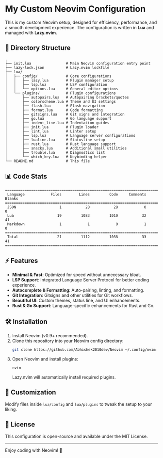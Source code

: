 # My Custom Neovim Configuration

This is my custom Neovim setup, designed for efficiency, performance, and a smooth development experience. The configuration is written in **Lua** and managed with **Lazy.nvim**.

## 📂 Directory Structure

```
.
├── init.lua                # Main Neovim configuration entry point
├── lazy-lock.json          # Lazy.nvim lockfile
├── lua/
│   ├── config/             # Core configurations
│   │   ├── lazy.lua        # Plugin manager setup
│   │   ├── lsp.lua         # LSP configuration
│   │   └── options.lua     # General editor options
│   └── plugins/            # Plugin configurations
│       ├── autopairs.lua   # Autopairing brackets/quotes
│       ├── colorscheme.lua # Theme and UI settings
│       ├── flash.lua       # Flash navigation
│       ├── format.lua      # Code formatting
│       ├── gitsigns.lua    # Git signs and integration
│       ├── go.lua          # Go language support
│       ├── indent_line.lua # Indentation guides
│       ├── init.lua        # Plugin loader
│       ├── lint.lua        # Linter setup
│       ├── lsp.lua         # Language server configurations
│       ├── lualine.lua     # Statusline setup
│       ├── rust.lua        # Rust language support
│       ├── snacks.lua      # Additional small utilities
│       ├── trouble.lua     # Diagnostics list
│       └── which_key.lua   # Keybinding helper
└── README.md               # This file
```

## 📊 Code Stats

```
===============================================================================
 Language            Files        Lines         Code     Comments       Blanks
===============================================================================
 JSON                    1           28           28            0            0
 Lua                    19         1083         1010           32           41
 Markdown                1            1            0            1            0
===============================================================================
 Total                  21         1112         1038           33           41
===============================================================================
```

## ⚡ Features

- **Minimal & Fast**: Optimized for speed without unnecessary bloat.
- **LSP Support**: Integrated Language Server Protocol for better coding experience.
- **Autocomplete & Formatting**: Auto-pairing, linting, and formatting.
- **Git Integration**: Gitsigns and other utilities for Git workflows.
- **Beautiful UI**: Custom themes, status line, and UI enhancements.
- **Rust & Go Support**: Language-specific enhancements for Rust and Go.

## 🛠️ Installation

1. Install Neovim (v0.9+ recommended).
2. Clone this repository into your Neovim config directory:
   ```sh
   git clone https://github.com/Abhishek2010dev/Neovim ~/.config/nvim
   ```
3. Open Neovim and install plugins:
   ```sh
   nvim
   ```
   Lazy.nvim will automatically install required plugins.

## 🔧 Customization

Modify files inside `lua/config` and `lua/plugins` to tweak the setup to your liking.

## 📜 License

This configuration is open-source and available under the MIT License.

---

Enjoy coding with Neovim! 🚀

